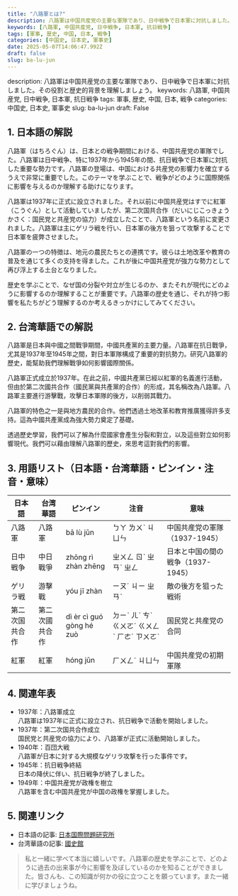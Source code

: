 ```yaml
---
title: "八路軍とは?"
description: 八路軍は中国共産党の主要な軍隊であり、日中戦争で日本軍に対抗しました。その役割と歴史的背景を理解しましょう。
keywords: [八路軍, 中国共産党, 日中戦争, 日本軍, 抗日戦争]
tags: [軍事, 歴史, 中国, 日本, 戦争]
categories: [中国史, 日本史, 軍事史]
date: 2025-05-07T14:06:47.992Z
draft: false
slug: ba-lu-jun
---
```


description: 八路軍は中国共産党の主要な軍隊であり、日中戦争で日本軍に対抗しました。その役割と歴史的背景を理解しましょう。
keywords: 八路軍, 中国共産党, 日中戦争, 日本軍, 抗日戦争
tags: 軍事, 歴史, 中国, 日本, 戦争
categories: 中国史, 日本史, 軍事史
slug: ba-lu-jun
draft: False

## 1. 日本語の解説
八路軍（はちろぐん）は、日本との戦争期間における、中国共産党の軍隊でした。八路軍は日中戦争、特に1937年から1945年の間、抗日戦争で日本軍に対抗した重要な勢力です。八路軍の登場は、中国における共産党の影響力を確立するうえで非常に重要でした。このテーマを学ぶことで、戦争がどのように国際関係に影響を与えるのか理解する助けになります。

八路軍は1937年に正式に設立されました。それ以前に中国共産党はすでに紅軍（こうぐん）として活動していましたが、第二次国共合作（だいにじこっきょうかさく：国民党と共産党の協力）が成立したことで、八路軍という名前に変更されました。八路軍は主にゲリラ戦を行い、日本軍の後方を狙って攻撃することで日本軍を疲弊させました。

八路軍の一つの特徴は、地元の農民たちとの連携です。彼らは土地改革や教育の普及を通じて多くの支持を得ました。これが後に中国共産党が強力な勢力として再び浮上する土台となりました。

歴史を学ぶことで、なぜ国の分裂や対立が生じるのか、またそれが現代にどのように影響するのか理解することが重要です。八路軍の歴史を通じ、それが持つ影響を私たちがどう理解するのか考えるきっかけにしてみてください。

## 2. 台湾華語での解説  
八路軍是日本與中國之間戰爭期間，中國共產黨的主要力量。八路軍在抗日戰爭，尤其是1937年至1945年之間，對日本軍隊構成了重要的對抗勢力。研究八路軍的歷史，能幫助我們理解戰爭如何影響國際關係。

八路軍正式成立於1937年。在此之前，中國共產黨已經以紅軍的名義進行活動，但由於第二次國共合作（國民黨與共產黨的合作）的形成，其名稱改為八路軍。八路軍主要進行游擊戰，攻擊日本軍隊的後方，以削弱其戰力。

八路軍的特色之一是與地方農民的合作。他們透過土地改革和教育推廣獲得許多支持。這為中國共產黨成為強大勢力奠定了基礎。

透過歷史學習，我們可以了解為什麼國家會產生分裂和對立，以及這些對立如何影響現代。我們可以藉由理解八路軍的歷史，來思考這對我們的影響。

## 3. 用語リスト（日本語・台湾華語・ピンイン・注音・意味）
| 日本語   | 台湾華語 | ピンイン  | 注音  | 意味                                 |
|----------|--------|---------|------|------------------------------------|
| 八路軍   | 八路軍 | bā lù jūn | ㄅㄚ ㄌㄨˋ ㄐㄩㄣ | 中国共産党の軍隊（1937-1945）          |
| 日中戦争 | 中日戰爭 | zhōng rì zhàn zhēng | ㄓㄨㄥ ㄖˋ ㄓㄢˋ ㄓㄥ | 日本と中国の間の戦争（1937-1945）      |
| ゲリラ戦 | 游擊戰 | yóu jī zhàn | ㄧㄡˊ ㄐㄧ ㄓㄢˋ | 敵の後方を狙った戦術                  |
| 第二次国共合作 | 第二次國共合作 | dì èr cì guó gòng hé zuò | ㄉㄧˋ ㄦˋ ㄘˋ ㄍㄨㄛˊ ㄍㄨㄥˋ ㄏㄜˊ ㄗㄨㄛˋ | 国民党と共産党の合同                  |
| 紅軍   | 紅軍   | hóng jūn | ㄏㄨㄥˊ ㄐㄩㄣ | 中国共産党の初期軍隊                    |

## 4. 関連年表
- 1937年：八路軍成立  
  八路軍は1937年に正式に設立され、抗日戦争で活動を開始しました。
- 1937年：第二次国共合作成立  
  国民党と共産党の協力により、八路軍が正式に活動開始しました。
- 1940年：百団大戦  
  八路軍が日本に対する大規模なゲリラ攻撃を行った事件です。
- 1945年：抗日戦争終結  
  日本の降伏に伴い、抗日戦争が終了しました。
- 1949年：中国共産党が政権を樹立  
  八路軍を含む中国共産党が中国の政権を掌握しました。

## 5. 関連リンク  
- 日本語の記事: [日本国際問題研究所](https://www2.jiia.or.jp)
- 台湾華語の記事: [國史館](https://www.drnh.gov.tw)

>私と一緒に学べて本当に嬉しいです。八路軍の歴史を学ぶことで、どのように過去の出来事が今に影響を及ぼしているのかを知ることができました。皆さんも、この知識が何かの役に立つことを願っています。また一緒に学びましょうね。